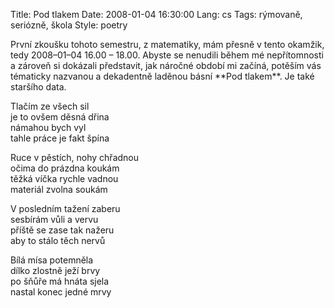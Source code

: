 Title: Pod tlakem
Date: 2008-01-04 16:30:00
Lang: cs
Tags: rýmovaně, seriózně, škola
Style: poetry

<div class="prose" markdown="1">
První zkoušku tohoto semestru, z matematiky, mám přesně v tento okamžik, tedy 2008–01–04 16.00 – 18.00. Abyste se nenudili během mé nepřítomnosti a zároveň si dokázali představit, jak náročné období mi začíná, potěším vás tématicky nazvanou a dekadentně laděnou básní **Pod tlakem**. Je také staršího data.
</div>

Tlačím ze všech sil<br>
je to ovšem děsná dřina<br>
námahou bych vyl<br>
tahle práce je fakt špína

Ruce v pěstích, nohy chřadnou<br>
očima do prázdna koukám<br>
těžká víčka rychle vadnou<br>
materiál zvolna soukám

V posledním tažení zaberu<br>
sesbírám vůli a vervu<br>
příště se zase tak nažeru<br>
aby to stálo těch nervů

Bílá mísa potemněla<br>
dílko zlostně ježí brvy<br>
po šňůře má hnáta sjela<br>
nastal konec jedné mrvy
